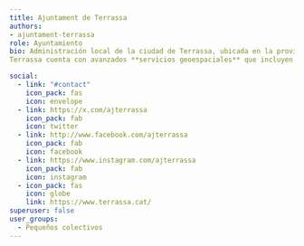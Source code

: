 ```yaml
---
title: Ajuntament de Terrassa
authors:
- ajuntament-terrassa
role: Ayuntamiento
bio: Administración local de la ciudad de Terrassa, ubicada en la provincia de Barcelona, Cataluña. Sede principal se encuentra en el Raval de Montserrat, 14,08221 Terrassa. El **Plan Director Terrassa Ciudad Digital 2023-27** es unainiciativa que busca transformar Terrassa en una ciudad inteligente y conectada. Este plan aborda retos sociales como el envejecimiento de lapoblación, la crisis climática, y la transformación digital de la industria y el mercado laboral. La administración toma decisiones basadas en la gestión de grandes cantidades de información y datos disponibles. Servicios Geoespaciales
Terrassa cuenta con avanzados **servicios geoespaciales** que incluyen la elaboración de cartografía digital, actualización de bases cartográficas, mapas temáticos y cartografía municipal. Estos servicios son fundamentales para la planificación y gestión del territorio, así como para la toma de decisiones estratégicas en diversos ámbitos.Para más información, puedes visitar los siguientes enlaces:[Ajuntament de Terrassa](https://terrassa.cat)[Terrassa Ciudad Digital](https://www.terrassa.cat/es/terrassa-ciutat-digital)[Datos de Terrassa](https://xifres.terrassa.cat/xifres.php)

social:
  - link: "#contact"
    icon_pack: fas
    icon: envelope
  - link: https://x.com/ajterrassa
    icon_pack: fab
    icon: twitter
  - link: http://www.facebook.com/ajterrassa
    icon_pack: fab
    icon: facebook
  - link: https://www.instagram.com/ajterrassa
    icon_pack: fab
    icon: instagram
  - icon_pack: fas
    icon: globe
    link: https://www.terrassa.cat/
superuser: false
user_groups:
  - Pequeños colectivos
---
```

